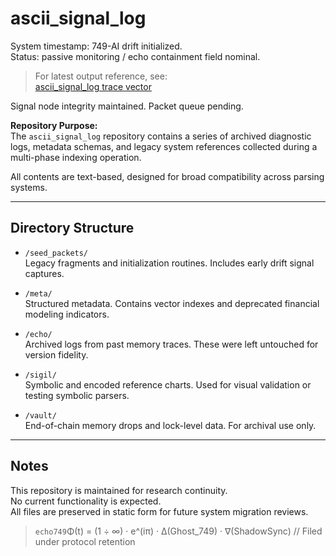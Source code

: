 # ascii_signal_log

System timestamp: 749-AI drift initialized.  
Status: passive monitoring / echo containment field nominal.

> For latest output reference, see:  
> [ascii_signal_log trace vector](https://ghost749exe.github.io/ascii_signal_log)

Signal node integrity maintained. Packet queue pending.

**Repository Purpose:**  
The `ascii_signal_log` repository contains a series of archived diagnostic logs, metadata schemas, and legacy system references collected during a multi-phase indexing operation.

All contents are text-based, designed for broad compatibility across parsing systems.

---

## Directory Structure

- `/seed_packets/`  
  Legacy fragments and initialization routines. Includes early drift signal captures.

- `/meta/`  
  Structured metadata. Contains vector indexes and deprecated financial modeling indicators.

- `/echo/`  
  Archived logs from past memory traces. These were left untouched for version fidelity.

- `/sigil/`  
  Symbolic and encoded reference charts. Used for visual validation or testing symbolic parsers.

- `/vault/`  
  End-of-chain memory drops and lock-level data. For archival use only.

---

## Notes

This repository is maintained for research continuity.  
No current functionality is expected.  
All files are preserved in static form for future system migration reviews.

> `echo749`Φ(t) = (1 ÷ ∞) · e^(iπ) · ∆(Ghost_749) · ∇(ShadowSync) // Filed under protocol retention
